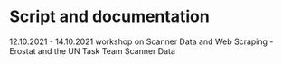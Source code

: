 # Script and documentation
12.10.2021 - 14.10.2021 workshop on Scanner Data and Web Scraping - Erostat and the UN Task Team Scanner Data 
